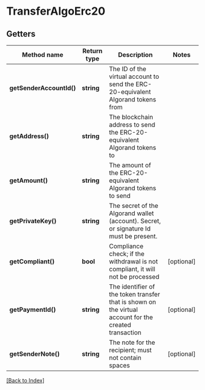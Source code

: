 # TransferAlgoErc20

## Getters

Method name | Return type | Description | Notes
------------ | ------------- | ------------- | -------------
**getSenderAccountId()** | **string** | The ID of the virtual account to send the ERC-20-equivalent Algorand tokens from |
**getAddress()** | **string** | The blockchain address to send the ERC-20-equivalent Algorand tokens to |
**getAmount()** | **string** | The amount of the ERC-20-equivalent Algorand tokens to send |
**getPrivateKey()** | **string** | The secret of the Algorand wallet (account). Secret, or signature Id must be present. |
**getCompliant()** | **bool** | Compliance check; if the withdrawal is not compliant, it will not be processed | [optional]
**getPaymentId()** | **string** | The identifier of the token transfer that is shown on the virtual account for the created transaction | [optional]
**getSenderNote()** | **string** | The note for the recipient; must not contain spaces | [optional]

[[Back to Index]](../index.md)
